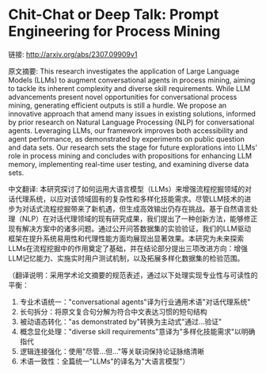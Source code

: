 # Chit-Chat or Deep Talk: Prompt Engineering for Process Mining

链接: http://arxiv.org/abs/2307.09909v1

原文摘要:
This research investigates the application of Large Language Models (LLMs) to
augment conversational agents in process mining, aiming to tackle its inherent
complexity and diverse skill requirements. While LLM advancements present novel
opportunities for conversational process mining, generating efficient outputs
is still a hurdle. We propose an innovative approach that amend many issues in
existing solutions, informed by prior research on Natural Language Processing
(NLP) for conversational agents. Leveraging LLMs, our framework improves both
accessibility and agent performance, as demonstrated by experiments on public
question and data sets. Our research sets the stage for future explorations
into LLMs' role in process mining and concludes with propositions for enhancing
LLM memory, implementing real-time user testing, and examining diverse data
sets.

中文翻译:
本研究探讨了如何运用大语言模型（LLMs）来增强流程挖掘领域的对话代理系统，以应对该领域固有的复杂性和多样化技能需求。尽管LLM技术的进步为对话式流程挖掘带来了新机遇，但生成高效输出仍存在挑战。基于自然语言处理（NLP）在对话代理领域的现有研究成果，我们提出了一种创新方法，能够修正现有解决方案中的诸多问题。通过公开问答数据集的实验验证，我们的LLM驱动框架在提升系统易用性和代理性能方面均展现出显著效果。本研究为未来探索LLMs在流程挖掘中的作用奠定了基础，并在结论部分提出三项改进方向：增强LLM记忆能力、实施实时用户测试机制，以及拓展多样化数据集的检验范围。

（翻译说明：采用学术论文摘要的规范表述，通过以下处理实现专业性与可读性的平衡：
1. 专业术语统一："conversational agents"译为行业通用术语"对话代理系统"
2. 长句拆分：将原文复合句分解为符合中文表达习惯的短句结构
3. 被动语态转化："as demonstrated by"转换为主动式"通过...验证"
4. 概念显化处理："diverse skill requirements"意译为"多样化技能需求"以明确指代
5. 逻辑连接强化：使用"尽管...但..."等关联词保持论证脉络清晰
6. 术语一致性：全篇统一"LLMs"的译名为"大语言模型"）
